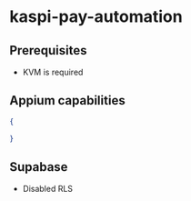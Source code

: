 # kaspi-pay-automation

## Prerequisites
- KVM is required

## Appium capabilities
```json
{
  
}
```

## Supabase
- Disabled RLS
